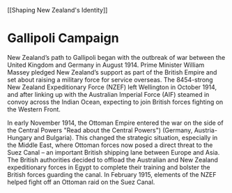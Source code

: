 [[Shaping New Zealand's Identity]]
# Gallipoli Campaign
New Zealand’s path to Gallipoli began with the outbreak of war between the United Kingdom and Germany in August 1914. Prime Minister William Massey pledged New Zealand’s support as part of the British Empire and set about raising a military force for service overseas. The 8454-strong New Zealand Expeditionary Force (NZEF) left Wellington in October 1914, and after linking up with the Australian Imperial Force (AIF) steamed in convoy across the Indian Ocean, expecting to join British forces fighting on the Western Front.

In early November 1914, the Ottoman Empire entered the war on the side of the Central Powers "Read about the Central Powers") (Germany, Austria-Hungary and Bulgaria). This changed the strategic situation, especially in the Middle East, where Ottoman forces now posed a direct threat to the Suez Canal – an important British shipping lane between Europe and Asia. The British authorities decided to offload the Australian and New Zealand expeditionary forces in Egypt to complete their training and bolster the British forces guarding the canal. In February 1915, elements of the NZEF helped fight off an Ottoman raid on the Suez Canal.